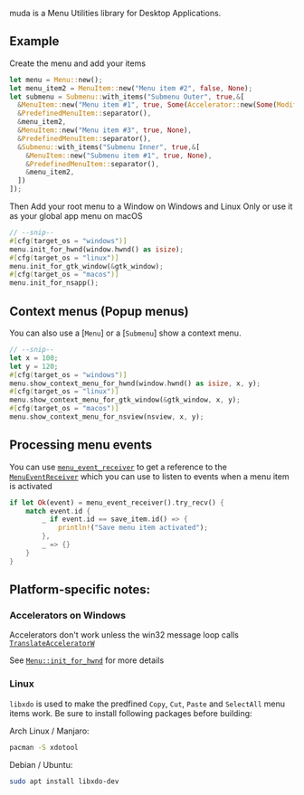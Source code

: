 muda is a Menu Utilities library for Desktop Applications.

## Example

Create the menu and add your items

```rs
let menu = Menu::new();
let menu_item2 = MenuItem::new("Menu item #2", false, None);
let submenu = Submenu::with_items("Submenu Outer", true,&[
  &MenuItem::new("Menu item #1", true, Some(Accelerator::new(Some(Modifiers::ALT), Code::KeyD))),
  &PredefinedMenuItem::separator(),
  &menu_item2,
  &MenuItem::new("Menu item #3", true, None),
  &PredefinedMenuItem::separator(),
  &Submenu::with_items("Submenu Inner", true,&[
    &MenuItem::new("Submenu item #1", true, None),
    &PredefinedMenuItem::separator(),
    &menu_item2,
  ])
]);

```

Then Add your root menu to a Window on Windows and Linux Only or use it
as your global app menu on macOS

```rs
// --snip--
#[cfg(target_os = "windows")]
menu.init_for_hwnd(window.hwnd() as isize);
#[cfg(target_os = "linux")]
menu.init_for_gtk_window(&gtk_window);
#[cfg(target_os = "macos")]
menu.init_for_nsapp();
```

## Context menus (Popup menus)

You can also use a [`Menu`] or a [`Submenu`] show a context menu.

```rs
// --snip--
let x = 100;
let y = 120;
#[cfg(target_os = "windows")]
menu.show_context_menu_for_hwnd(window.hwnd() as isize, x, y);
#[cfg(target_os = "linux")]
menu.show_context_menu_for_gtk_window(&gtk_window, x, y);
#[cfg(target_os = "macos")]
menu.show_context_menu_for_nsview(nsview, x, y);
```
## Processing menu events

You can use [`menu_event_receiver`](https://docs.rs/muda/latest/muda/fn.menu_event_receiver.html) to get a reference to the [`MenuEventReceiver`](https://docs.rs/muda/latest/muda/type.MenuEventReceiver.html)
which you can use to listen to events when a menu item is activated
```rs
if let Ok(event) = menu_event_receiver().try_recv() {
    match event.id {
        _ if event.id == save_item.id() => {
            println!("Save menu item activated");
        },
        _ => {}
    }
}
```

## Platform-specific notes:

### Accelerators on Windows

Accelerators don't work unless the win32 message loop calls
[`TranslateAcceleratorW`](https://docs.rs/windows-sys/latest/windows_sys/Win32/UI/WindowsAndMessaging/fn.TranslateAcceleratorW.html)

See [`Menu::init_for_hwnd`](https://docs.rs/muda/latest/muda/struct.Menu.html#method.init_for_hwnd) for more details

### Linux

`libxdo` is used to make the predfined `Copy`, `Cut`, `Paste` and `SelectAll` menu items work. Be sure to install following packages before building:

Arch Linux / Manjaro:
```sh
pacman -S xdotool
```

Debian / Ubuntu:
```sh
sudo apt install libxdo-dev
```
